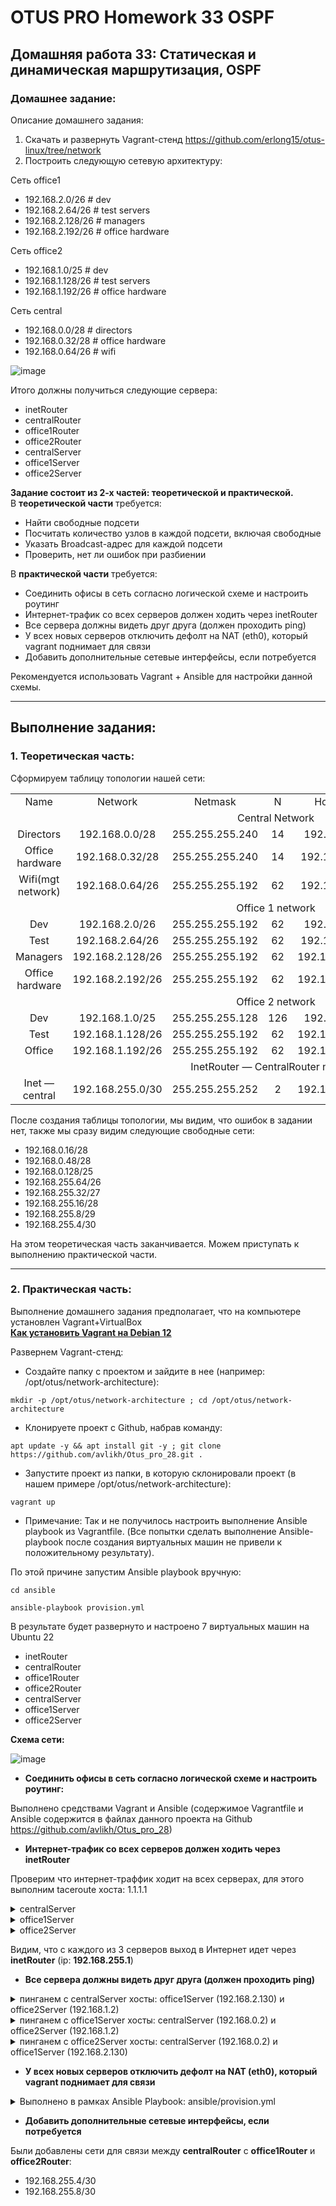 # OTUS PRO Homework 33 OSPF

## Домашняя работа 33: Статическая и динамическая маршрутизация, OSPF

### Домашнее задание:
Описание домашнего задания:

1. Скачать и развернуть Vagrant-стенд https://github.com/erlong15/otus-linux/tree/network   
2. Построить следующую сетевую архитектуру:    
    
Сеть office1
* 192.168.2.0/26      # dev   
* 192.168.2.64/26     # test servers   
* 192.168.2.128/26    # managers   
* 192.168.2.192/26    # office hardware   
   
Сеть office2
* 192.168.1.0/25      # dev   
* 192.168.1.128/26    # test servers   
* 192.168.1.192/26    # office hardware   
   
Сеть central
* 192.168.0.0/28      # directors   
* 192.168.0.32/28     # office hardware   
* 192.168.0.64/26     # wifi   

![image](https://github.com/user-attachments/assets/1d7c7def-5383-4d01-ab23-2121df716a08)
   
Итого должны получиться следующие сервера:
*	inetRouter
*	centralRouter
*	office1Router
*	office2Router
*	centralServer
*	office1Server
*	office2Server   
   
**Задание состоит из 2-х частей: теоретической и практической.**    
В **теоретической части** требуется:   
*	Найти свободные подсети
*	Посчитать количество узлов в каждой подсети, включая свободные
*	Указать Broadcast-адрес для каждой подсети
*	Проверить, нет ли ошибок при разбиении   
   
В **практической части** требуется:    
*	Соединить офисы в сеть согласно логической схеме и настроить роутинг
*	Интернет-трафик со всех серверов должен ходить через inetRouter
*	Все сервера должны видеть друг друга (должен проходить ping)
*	У всех новых серверов отключить дефолт на NAT (eth0), который vagrant поднимает для связи
*	Добавить дополнительные сетевые интерфейсы, если потребуется    
    
Рекомендуется использовать Vagrant + Ansible для настройки данной схемы.
   
---
## Выполнение задания:
### 1. Теоретическая часть:

Сформируем таблицу топологии нашей сети:   

<table>
    <tr>
        <td align=center>Name</td>
        <td align=center>Network</td>
        <td align=center>Netmask</td>
        <td align=center>N</td>
        <td align=center>Hostmin</td>
        <td align=center>Hostmax</td>
        <td align=center>Broadcast </td>
    </tr>
    <tr>
        <td colspan="7" align=center>Central Network </td>
    </tr>
    <tr>
        <td align=center>Directors</td>
        <td align=center>192.168.0.0/28</td>
        <td align=center>255.255.255.240</td>
        <td align=center>14</td>
        <td align=center>192.168.0.1</td>
        <td align=center>192.168.0.14</td>
        <td align=center>192.168.0.15 </td>
    </tr>
    <tr>
        <td align=center>Office hardware</td>
        <td align=center>192.168.0.32/28</td>
        <td align=center>255.255.255.240</td>
        <td align=center>14</td>
        <td align=center>192.168.0.33</td>
        <td align=center>192.168.0.46</td>
        <td align=center>192.168.0.47 </td>
    </tr>
    <tr>
        <td align=center>Wifi(mgt network)</td>
        <td align=center>192.168.0.64/26</td>
        <td align=center>255.255.255.192</td>
        <td align=center>62</td>
        <td align=center>192.168.0.65</td>
        <td align=center>192.168.0.126</td>
        <td align=center>192.168.0.127 </td>
    </tr>
    <tr>
        <td colspan="7" align=center>Office 1 network </td>
    </tr>
    <tr>
        <td align=center>Dev</td>
        <td align=center>192.168.2.0/26</td>
        <td align=center>255.255.255.192</td>
        <td align=center>62</td>
        <td align=center>192.168.2.1</td>
        <td align=center>192.168.2.62</td>
        <td align=center>192.168.2.63 </td>
    </tr>
    <tr>
        <td align=center>Test</td>
        <td align=center>192.168.2.64/26</td>
        <td align=center>255.255.255.192</td>
        <td align=center>62</td>
        <td align=center>192.168.2.65</td>
        <td align=center>192.168.2.126</td>
        <td align=center>192.168.2.127 </td>
    </tr>
    <tr>
        <td align=center>Managers</td>
        <td align=center>192.168.2.128/26</td>
        <td align=center>255.255.255.192</td>
        <td align=center>62</td>
        <td align=center>192.168.2.129</td>
        <td align=center>192.168.2.190</td>
        <td align=center>192.168.2.191</td>
    </tr>
    <tr>
        <td align=center>Office hardware</td>
        <td align=center>192.168.2.192/26</td>
        <td align=center>255.255.255.192</td>
        <td align=center>62</td>
        <td align=center>192.168.2.193</td>
        <td align=center>192.168.2.254</td>
        <td align=center>192.168.2.255</td>
    </tr>
    <tr>
        <td colspan="7" align=center>Office 2 network</td>
    </tr>
    <tr>
        <td align=center>Dev</td>
        <td align=center>192.168.1.0/25</td>
        <td align=center>255.255.255.128</td>
        <td align=center>126</td>
        <td align=center>192.168.1.1</td>
        <td align=center>192.168.1.126</td>
        <td align=center>192.168.1.127</td>
    </tr>
    <tr>
        <td align=center>Test</td>
        <td align=center>192.168.1.128/26</td>
        <td align=center>255.255.255.192</td>
        <td align=center>62</td>
        <td align=center>192.168.1.129</td>
        <td align=center>192.168.1.190</td>
        <td align=center>192.168.1.191</td>
    </tr>
    <tr>
        <td align=center>Office</td>
        <td align=center>192.168.1.192/26</td>
        <td align=center>255.255.255.192</td>
        <td align=center>62</td>
        <td align=center>192.168.1.193</td>
        <td align=center>192.168.1.254</td>
        <td align=center>192.168.1.255</td>
    </tr>
    <tr>
        <td colspan="7" align=center>InetRouter — CentralRouter network</td>
    </tr>
    <tr>
        <td align=center>Inet — central</td>
        <td align=center>192.168.255.0/30</td>
        <td align=center>255.255.255.252</td>
        <td align=center>2</td>
        <td align=center>192.168.255.1</td>
        <td align=center>192.168.255.2</td>
        <td align=center>192.168.255.3</td>
    </tr>
</table>

После создания таблицы топологии, мы видим, что ошибок в задании нет, также мы сразу видим следующие свободные сети:   

*	192.168.0.16/28 
*	192.168.0.48/28
*	192.168.0.128/25
*	192.168.255.64/26
*	192.168.255.32/27
*	192.168.255.16/28
*	192.168.255.8/29  
*	192.168.255.4/30 
    
На этом теоретическая часть заканчивается. Можем приступать к выполнению практической части.

---
### 2. Практическая часть:

Выполнение домашнего задания предполагает, что на компьютере установлен Vagrant+VirtualBox   
**[Как установить Vagrant на Debian 12](https://github.com/avlikh/Install_Vagrant_Debian12/blob/main/README.md)**   

Развернем Vagrant-стенд:
  - Создайте папку с проектом и зайдите в нее (например: /opt/otus/network-architecture):
```
mkdir -p /opt/otus/network-architecture ; cd /opt/otus/network-architecture
```
  - Клонируете проект с Github, набрав команду:
```
apt update -y && apt install git -y ; git clone https://github.com/avlikh/Otus_pro_28.git .
```
  - Запустите проект из папки, в которую склонировали проект (в нашем примере /opt/otus/network-architecture):
```
vagrant up
```
* Примечание: Так и не получилось настроить выполнение Ansible playbook из Vagrantfile. (Все попытки сделать выполнение Ansible-playbook после создания виртуальных машин не привели к положительному результату).

По этой причине запустим Ansible playbook вручную:    
```
cd ansible
```
```
ansible-playbook provision.yml
```
В результате будет развернуто и настроено 7 виртуальных машин на Ubuntu 22
    
*	inetRouter
*	centralRouter
*	office1Router
*	office2Router
*	centralServer
*	office1Server
*	office2Server 

**Схема сети:**     
     
![image](https://github.com/user-attachments/assets/46d77015-7ae2-4834-9596-7fb2caef1fb4)
    
    

*	**Соединить офисы в сеть согласно логической схеме и настроить роутинг:**
    
Выполнено средствами Vagrant и Ansible (содержимое Vagrantfile и Ansible содержится в файлах данного проекта на Github https://github.com/avlikh/Otus_pro_28)     
     
*	**Интернет-трафик со всех серверов должен ходить через inetRouter**

Проверим что интернет-траффик ходит на всех серверах, для этого выполним taceroute хоста: 1.1.1.1     
     
<details>
<summary> centralServer </summary>

```
root@centralServer:~# traceroute 1.1.1.1
traceroute to 1.1.1.1 (1.1.1.1), 30 hops max, 60 byte packets
 1  _gateway (192.168.0.1)  0.458 ms  0.316 ms  0.284 ms
 2  192.168.255.1 (192.168.255.1)  0.801 ms  0.764 ms  0.735 ms
 3  10.0.2.2 (10.0.2.2)  0.987 ms  0.964 ms  0.881 ms
 4  10.68.0.1 (10.68.0.1)  1.274 ms  1.253 ms  1.231 ms
 5  79.99.20.145 (79.99.20.145)  2.431 ms  2.405 ms  2.504 ms
 6  100.105.105.201 (100.105.105.201)  2.471 ms  2.372 ms 100.105.105.197 (100.105.105.197)  2.449 ms
 7  * * 100.105.97.97 (100.105.97.97)  8.954 ms
 8  * * 176.99.136.121.inetcom.ru (176.99.136.121)  9.314 ms
 9  172.68.8.51 (172.68.8.51)  4.306 ms * 172.68.8.53 (172.68.8.53)  4.140 ms
10  one.one.one.one (1.1.1.1)  4.098 ms *  3.934 ms
```
</details>

<details>
<summary> office1Server </summary>

```
root@office1Server:~# traceroute 1.1.1.1
traceroute to 1.1.1.1 (1.1.1.1), 30 hops max, 60 byte packets
 1  _gateway (192.168.2.129)  2.375 ms  2.250 ms  2.724 ms
 2  192.168.255.9 (192.168.255.9)  4.824 ms  5.356 ms  5.316 ms
 3  192.168.255.1 (192.168.255.1)  5.273 ms  5.232 ms  5.183 ms
 4  10.0.2.2 (10.0.2.2)  5.311 ms  5.251 ms  1.971 ms
 5  10.68.0.1 (10.68.0.1)  2.032 ms  1.786 ms  1.772 ms
 6  79.99.20.145 (79.99.20.145)  7.679 ms  5.030 ms  4.509 ms
 7  100.105.105.201 (100.105.105.201)  4.399 ms  4.159 ms  5.776 ms
 8  100.105.97.97 (100.105.97.97)  6.148 ms  5.986 ms  5.692 ms
 9  * 91.203.28.243 (91.203.28.243)  49.939 ms  49.823 ms
10  * * *
11  one.one.one.one (1.1.1.1)  7.388 ms * *
```
</details>

<details>
<summary> office2Server </summary>

```
root@office2Server:~# traceroute 1.1.1.1
traceroute to 1.1.1.1 (1.1.1.1), 30 hops max, 60 byte packets
 1  _gateway (192.168.1.1)  0.654 ms  0.759 ms  0.680 ms
 2  192.168.255.5 (192.168.255.5)  1.381 ms  1.324 ms  1.638 ms
 3  192.168.255.1 (192.168.255.1)  2.180 ms  2.131 ms  2.422 ms
 4  10.0.2.2 (10.0.2.2)  3.025 ms  3.159 ms  3.271 ms
 5  10.68.0.1 (10.68.0.1)  3.743 ms  3.420 ms  3.121 ms
 6  79.99.20.145 (79.99.20.145)  3.401 ms  4.954 ms  4.667 ms
 7  100.105.105.197 (100.105.105.197)  4.644 ms 100.105.105.201 (100.105.105.201)  4.541 ms  4.298 ms
 8  100.105.97.97 (100.105.97.97)  4.881 ms  5.083 ms 100.105.97.110 (100.105.97.110)  47.832 ms
 9  * * *
10  * * *
11  * * one.one.one.one (1.1.1.1)  6.303 ms
```
</details>

Видим, что с каждого из 3 серверов выход в Интернет идет через **inetRouter** (ip: **192.168.255.1**)    
    
*	**Все сервера должны видеть друг друга (должен проходить ping)**    
    
<details>
<summary>пинганем с centralServer хосты: office1Server (192.168.2.130) и office2Server (192.168.1.2) </summary>

```
root@centralServer:~# ping -c2 192.168.2.130
PING 192.168.2.130 (192.168.2.130) 56(84) bytes of data.
64 bytes from 192.168.2.130: icmp_seq=1 ttl=62 time=3.80 ms
64 bytes from 192.168.2.130: icmp_seq=2 ttl=62 time=3.83 ms

--- 192.168.2.130 ping statistics ---
2 packets transmitted, 2 received, 0% packet loss, time 1002ms
rtt min/avg/max/mdev = 3.802/3.817/3.832/0.015 ms

root@centralServer:~# ping -c2 192.168.1.2
PING 192.168.1.2 (192.168.1.2) 56(84) bytes of data.
64 bytes from 192.168.1.2: icmp_seq=1 ttl=62 time=1.54 ms
64 bytes from 192.168.1.2: icmp_seq=2 ttl=62 time=4.13 ms

--- 192.168.1.2 ping statistics ---
2 packets transmitted, 2 received, 0% packet loss, time 1003ms
rtt min/avg/max/mdev = 1.538/2.835/4.133/1.297 ms
```
</details>

<details>
<summary>пинганем с office1Server хосты: centralServer (192.168.0.2) и office2Server (192.168.1.2) </summary>

```
root@office1Server:~# ping -c2 192.168.0.2
PING 192.168.0.2 (192.168.0.2) 56(84) bytes of data.
64 bytes from 192.168.0.2: icmp_seq=1 ttl=62 time=3.71 ms
64 bytes from 192.168.0.2: icmp_seq=2 ttl=62 time=4.12 ms

--- 192.168.0.2 ping statistics ---
2 packets transmitted, 2 received, 0% packet loss, time 1001ms
rtt min/avg/max/mdev = 3.706/3.910/4.115/0.204 ms

root@office1Server:~# ping -c2 192.168.1.2
PING 192.168.1.2 (192.168.1.2) 56(84) bytes of data.
64 bytes from 192.168.1.2: icmp_seq=1 ttl=61 time=2.16 ms
64 bytes from 192.168.1.2: icmp_seq=2 ttl=61 time=2.76 ms

--- 192.168.1.2 ping statistics ---
2 packets transmitted, 2 received, 0% packet loss, time 1002ms
rtt min/avg/max/mdev = 2.159/2.457/2.756/0.298 ms
```
</details>

<details>
<summary>пинганем с office2Server хосты: centralServer (192.168.0.2) и office1Server (192.168.2.130) </summary>

```
root@office2Server:~# ping -c2 192.168.0.2
PING 192.168.0.2 (192.168.0.2) 56(84) bytes of data.
64 bytes from 192.168.0.2: icmp_seq=1 ttl=62 time=3.69 ms
64 bytes from 192.168.0.2: icmp_seq=2 ttl=62 time=3.91 ms

--- 192.168.0.2 ping statistics ---
2 packets transmitted, 2 received, 0% packet loss, time 1002ms
rtt min/avg/max/mdev = 3.685/3.796/3.908/0.111 ms

root@office2Server:~# ping -c2 192.168.2.130
PING 192.168.2.130 (192.168.2.130) 56(84) bytes of data.
64 bytes from 192.168.2.130: icmp_seq=1 ttl=61 time=1.87 ms
64 bytes from 192.168.2.130: icmp_seq=2 ttl=61 time=5.71 ms

--- 192.168.2.130 ping statistics ---
2 packets transmitted, 2 received, 0% packet loss, time 1002ms
rtt min/avg/max/mdev = 1.867/3.787/5.708/1.920 ms
```
</details>
    
    
* **У всех новых серверов отключить дефолт на NAT (eth0), который vagrant поднимает для связи**    
    
<details>
<summary>Выполнено в рамках Ansible Playbook: ansible/provision.yml</summary>

```
# отключаем маршрут по умолчанию
  - name: disable default route
    template: 
      src: 00-installer-config.yaml
      dest: /etc/netplan/00-installer-config.yaml
      owner: root
      group: root
      mode: 0644
    when: (ansible_hostname != "inetRouter")
```
</details>    
    
* **Добавить дополнительные сетевые интерфейсы, если потребуется**
    
Были добавлены сети для связи между **centralRouter** с **office1Router** и **office2Router**: 
* 192.168.255.4/30
* 192.168.255.8/30    